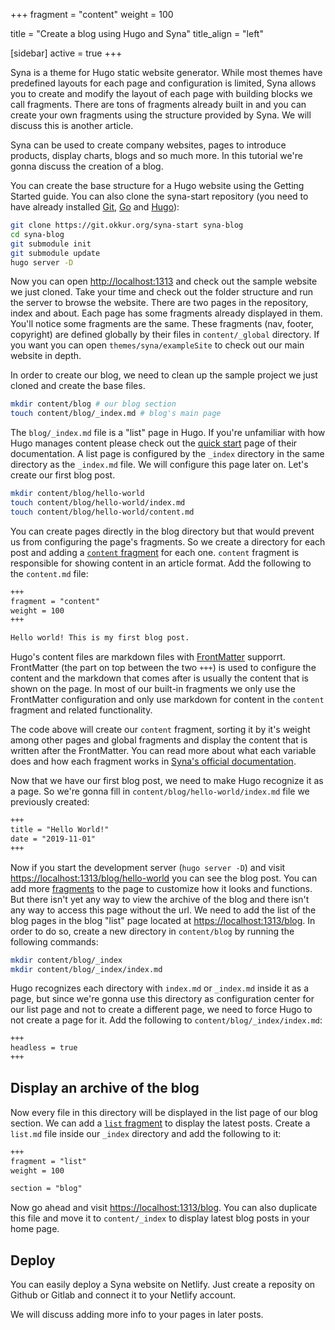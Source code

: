 +++
fragment = "content"
weight = 100

title = "Create a blog using Hugo and Syna"
title_align = "left"

[sidebar]
  active = true
+++

Syna is a theme for Hugo static website generator. While most themes have predefined layouts for each page and configuration is limited, Syna allows you to create and modify the layout of each page with building blocks we call fragments. There are tons of fragments already built in and you can create your own fragments using the structure provided by Syna. We will discuss this is another article.

Syna can be used to create company websites, pages to introduce products, display charts, blogs and so much more. In this tutorial we're gonna discuss the creation of a blog.

You can create the base structure for a Hugo website using the Getting Started guide. You can also clone the syna-start repository (you need to have already installed [Git](https://git-scm.com/book/en/v2/Getting-Started-Installing-Git), [Go](https://golang.org/doc/install/source) and [Hugo](https://gohugo.io/getting-started/installing/)):

```bash
git clone https://git.okkur.org/syna-start syna-blog
cd syna-blog
git submodule init
git submodule update
hugo server -D
```

Now you can open [http://localhost:1313](http://localhost:1313) and check out the sample website we just cloned. Take your time and check out the folder structure and run the server to browse the website. There are two pages in the repository, index and about. Each page has some fragments already displayed in them. You'll notice some fragments are the same. These fragments (nav, footer, copyright) are defined globally by their files in `content/_global` directory. If you want you can open `themes/syna/exampleSite` to check out our main website in depth.

In order to create our blog, we need to clean up the sample project we just cloned and create the base files.

```bash
mkdir content/blog # our blog section
touch content/blog/_index.md # blog's main page
```

The `blog/_index.md` file is a "list" page in Hugo. If you're unfamiliar with how Hugo manages content please check out the [quick start](https://gohugo.io/getting-started/quick-start/) page of their documentation. A list page is configured by the `_index` directory in the same directory as the `_index.md` file. We will configure this page later on. Let's create our first blog post.

```bash
mkdir content/blog/hello-world
touch content/blog/hello-world/index.md
touch content/blog/hello-world/content.md
```

You can create pages directly in the blog directory but that would prevent us from configuring the page's fragments. So we create a directory for each post and adding a [`content` fragment](https://about.okkur.org/syna/fragments/content/) for each one. `content` fragment is responsible for showing content in an article format. Add the following to the `content.md` file:

```markdown
+++
fragment = "content"
weight = 100
+++

Hello world! This is my first blog post.
```

Hugo's content files are markdown files with [FrontMatter](https://gohugo.io/content-management/front-matter/) supporrt. FrontMatter (the part on top between the two `+++`) is used to configure the content and the markdown that comes after is usually the content that is shown on the page. In most of our built-in fragments we only use the FrontMatter configuration and only use markdown for content in the `content` fragment and related functionality.

The code above will create our `content` fragment, sorting it by it's weight among other pages and global fragments and display the content that is written after the FrontMatter. You can read more about what each variable does and how each fragment works in [Syna's official documentation](https://about.okkur.org/syna/docs/).

Now that we have our first blog post, we need to make Hugo recognize it as a page. So we're gonna fill in `content/blog/hello-world/index.md` file we previously created:

```markdown
+++
title = "Hello World!"
date = "2019-11-01"
+++
```

Now if you start the development server (`hugo server -D`) and visit [https://localhost:1313/blog/hello-world](https://localhost:1313/blog/hello-world) you can see the blog post. You can add more [fragments](https://about.okkur.org/syna/fragments/) to the page to customize how it looks and functions. But there isn't yet any way to view the archive of the blog and there isn't any way to access this page without the url. We need to add the list of the blog pages in the blog "list" page located at [https://localhost:1313/blog](https://localhost:1313/blog). In order to do so, create a new directory in `content/blog` by running the following commands:

```bash
mkdir content/blog/_index
mkdir content/blog/_index/index.md
```

Hugo recognizes each directory with `index.md` or `_index.md` inside it as a page, but since we're gonna use this directory as configuration center for our list page and not to create a different page, we need to force Hugo to not create a page for it. Add the following to `content/blog/_index/index.md`:

```markdown
+++
headless = true
+++
```

## Display an archive of the blog
Now every file in this directory will be displayed in the list page of our blog section. We can add a [`list` fragment](https://about.okkur.org/syna/fragments/list/) to display the latest posts. Create a `list.md` file inside our `_index` directory and add the following to it:

```markdown
+++
fragment = "list"
weight = 100

section = "blog"
```

Now go ahead and visit [https://localhost:1313/blog](https://localhost:1313/blog). You can also duplicate this file and move it to `content/_index` to display latest blog posts in your home page.

## Deploy

You can easily deploy a Syna website on Netlify. Just create a reposity on Github or Gitlab and connect it to your Netlify account.

We will discuss adding more info to your pages in later posts.
